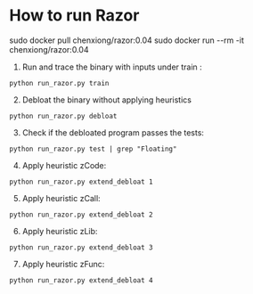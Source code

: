 # How to run Razor

sudo docker pull chenxiong/razor:0.04
sudo docker run --rm -it chenxiong/razor:0.04

1. Run and trace the binary with inputs under train : 
```
python run_razor.py train
```
2. Debloat the binary without applying heuristics
```
python run_razor.py debloat
```
3. Check if the debloated program passes the tests:
```
python run_razor.py test | grep "Floating"
```
4. Apply heuristic zCode:
```
python run_razor.py extend_debloat 1
```
5. Apply heuristic zCall:
```
python run_razor.py extend_debloat 2
```
6. Apply heuristic zLib:
```
python run_razor.py extend_debloat 3
```
7. Apply heuristic zFunc:
```
python run_razor.py extend_debloat 4
```
